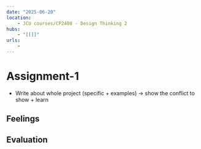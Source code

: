 ```yaml
---
date: "2025-06-20"
location: 
    - JCU courses/CP2408 - Design Thinking 2
hubs: 
    - "[[]]"
urls:
    - 
---
```


# Assignment-1
+ Write about whole project (specific + examples)
-> show the conflict to show + learn

## Feelings
## Evaluation
